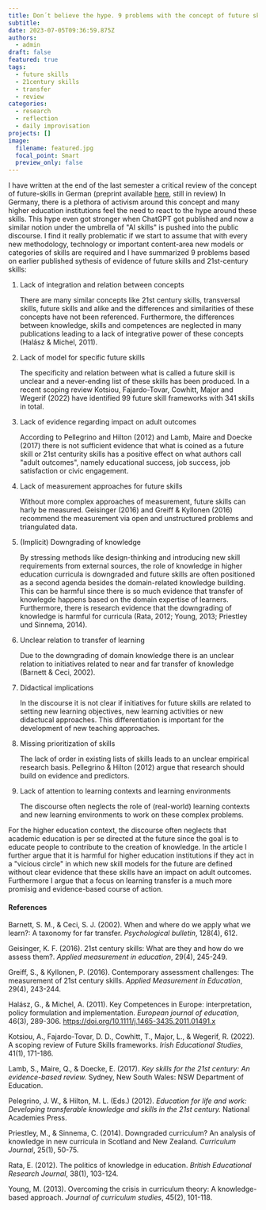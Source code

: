 ```yaml
---
title: Don´t believe the hype. 9 problems with the concept of future skills and 21st century skills
subtitle:
date: 2023-07-05T09:36:59.875Z
authors:
  - admin
draft: false
featured: true
tags:
  - future skills
  - 21century skills
  - transfer
  - review
categories:
  - research
  - reflection
  - daily improvisation
projects: []
image:
  filename: featured.jpg
  focal_point: Smart
  preview_only: false
---
```

I have written at the end of the last semester a critical review of the concept of future-skills in German (preprint available [here](https://edarxiv.org/qbaze), still in review) In Germany, there is a plethora of activism around this concept and many higher education institutions feel the need to react to the hype around these skills. This hype even got stronger when ChatGPT got published and now a similar notion under the umbrella of "AI skills" is pushed into the public discourse. I find it really problematic if we start to assume that with every new methodology, technology or important content-area new models or categories of skills are required and I have summarized 9 problems based on earlier published sythesis of evidence of future skills and 21st-century skills:

1. Lack of integration and relation between concepts
   
   There are many similar concepts like 21st century skills, transversal skills, future skills and alike and the differences and similarities of these concepts have not been referenced. Furthermore, the differences between knowledge, skills and competences are neglected in many publications leading to a lack of integrative power of these concepts (Halász & Michel, 2011).

2. Lack of model for specific future skills
   
   The specificity and relation between what is called a future skill is unclear and a never-ending list of these skills has been produced. In a recent scoping review Kotsiou, Fajardo-Tovar, Cowhitt, Major and Wegerif (2022) have identified 99 future skill frameworks with 341 skills in total.

3. Lack of evidence regarding impact on adult outcomes
   
   According to Pellegrino and Hilton (2012) and Lamb, Maire and Doecke (2017) there is not sufficient evidence that what is coined as a future skill or 21st centurity skills has a positive effect on what authors call "adult outcomes", namely educational success, job success, job satisfaction or civic engagement.

4. Lack of measurement approaches for future skills
   
   Without more complex approaches of measurement, future skills can harly be measured. Geisinger (2016) and Greiff & Kyllonen (2016) recommend the measurement via open and unstructured problems and triangulated data.

5. (Implicit) Downgrading of knowledge
   
   By stressing methods like design-thinking and introducing new skill requirements from external sources, the role of knowledge in higher education curricula is downgraded and future skills are often positioned as a second agenda besides the domain-related knowledge building. This can be harmful since there is so much evidence that transfer of knowlegde happens based on the domain expertise of learners. Furthermore, there is research evidence that the downgrading of knowledge is harmful for curricula (Rata, 2012; Young, 2013; Priestley und Sinnema, 2014).

6. Unclear relation to transfer of learning
   
   Due to the downgrading of domain knowledge there is an unclear relation to initiatives related to near and far transfer of knowledge (Barnett & Ceci, 2002).

7. Didactical implications
   
   In the discourse it is not clear if initiatives for future skills are related to setting new learning objectives, new learning activities or new didactucal approaches. This differentiation is important for the development of new teaching approaches.

8. Missing prioritization of skills
   
   The lack of order in existing lists of skills leads to an unclear empirical research basis. Pellegrino & Hilton (2012) argue that research should build on evidence and predictors.

9. Lack of attention to learning contexts and learning environments
    
   The discourse often neglects the role of (real-world) learning contexts and new learning environments to work on these complex problems.

For the higher education context, the discourse often neglects that academic education is per se directed at the future since the goal is to educate people to contribute to the creation of knowledge. In the article I further argue that it is harmful for higher education institutions if they act in a "vicious circle" in which new skill models for the future are defined without clear evidence that these skills have an impact on adult outcomes. Furthermore I argue that a focus on learning transfer is a much more promisig and evidence-based course of action.

#### References ####
Barnett, S. M., & Ceci, S. J. (2002). When and where do we apply what we learn?: A taxonomy for far transfer. *Psychological bulletin*, 128(4), 612.

Geisinger, K. F. (2016). 21st century skills: What are they and how do we assess them?. *Applied measurement in education*, 29(4), 245-249.

Greiff, S., & Kyllonen, P. (2016). Contemporary assessment challenges: The measurement of 21st century skills. *Applied Measurement in Education*, 29(4), 243-244.

Halász, G., & Michel, A. (2011). Key Competences in Europe: interpretation, policy formulation and implementation. *European journal of education*, 46(3), 289-306. https://doi.org/10.1111/j.1465-3435.2011.01491.x

Kotsiou, A., Fajardo-Tovar, D. D., Cowhitt, T., Major, L., & Wegerif, R. (2022). A scoping review of Future Skills frameworks. *Irish Educational Studies*, 41(1), 171-186.

Lamb, S., Maire, Q., & Doecke, E. (2017). *Key skills for the 21st century: An evidence-based review.* Sydney, New South Wales: NSW Department of Education.

Pelegrino, J. W., & Hilton, M. L. (Eds.)  (2012). *Education for life and work: Developing transferable knowledge and skills in the 21st century.* National Academies Press.

Priestley, M., & Sinnema, C. (2014). Downgraded curriculum? An analysis of knowledge in new curricula in Scotland and New Zealand. *Curriculum Journal*, 25(1), 50-75.

Rata, E. (2012). The politics of knowledge in education. *British Educational Research Journal*, 38(1), 103-124.

Young, M. (2013). Overcoming the crisis in curriculum theory: A knowledge-based approach. *Journal of curriculum studies*, 45(2), 101-118.


